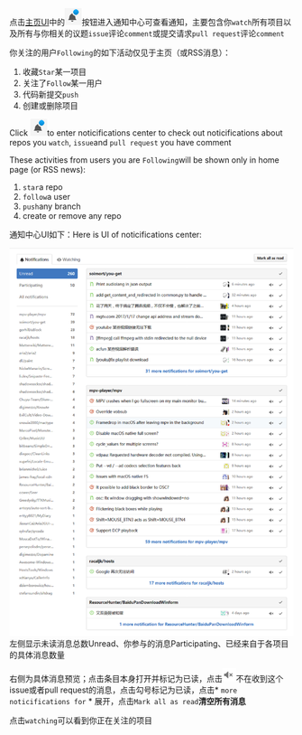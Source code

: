 点击[主页UI](/chapter1.md)中的![](/assets/bell.png)按钮进入通知中心可查看通知，主要包含你`watch`所有项目以及所有与你相关的议题`issue`评论`comment`或提交请求`pull request`评论`comment`

你关注的用户`Following`的如下活动仅见于主页（或RSS消息）：

1. 收藏`Star`某一项目
2. 关注了`Follow`某一用户
3. 代码新提交`push`
4. 创建或删除项目

Click ![](/assets/bell.png)to enter noticifications center to check out noticifications about repos you `watch`, `issue`and `pull request` you have comment

These activities from users you are `Following`will be shown only in home page \(or RSS news\):

1. `star`a repo
2. `follow`a user
3. `push`any branch
4. create or remove any repo

通知中心UI如下：Here is UI of noticifications center:

![](/assets/screenshot-github.com-2017-02-20-15-30-04.png)左侧显示未读消息总数Unread、你参与的消息Participating、已经来自于各项目的具体消息数量

右侧为具体消息预览；点击条目本身打开并标记为已读，点击![](/assets/unsubscribe.png)不在收到这个issue或者pull request的消息，点击勾号标记为已读，点击\* `more noticifications for` \* 展开，点击`Mark all as read`**清空所有消息**

点击`watching`可以看到你正在关注的项目

